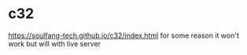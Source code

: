 # c32
https://soulfang-tech.github.io/c32/index.html 
for some reason it won't work but will with live server
